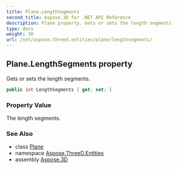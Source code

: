 ```yaml
---
title: Plane.LengthSegments
second_title: Aspose.3D for .NET API Reference
description: Plane property. Gets or sets the length segments
type: docs
weight: 30
url: /net/aspose.threed.entities/plane/lengthsegments/
---
```

## Plane.LengthSegments property

Gets or sets the length segments.

```csharp
public int LengthSegments { get; set; }
```

### Property Value

The length segments.

### See Also

* class [Plane](../)
* namespace [Aspose.ThreeD.Entities](../../plane/)
* assembly [Aspose.3D](../../../)


